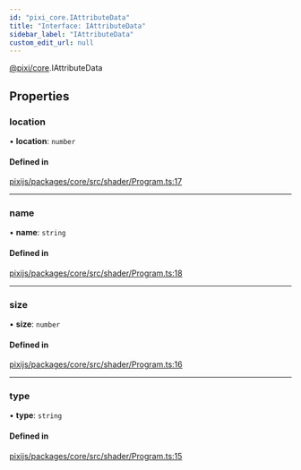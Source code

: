 ```yaml
---
id: "pixi_core.IAttributeData"
title: "Interface: IAttributeData"
sidebar_label: "IAttributeData"
custom_edit_url: null
---
```


[@pixi/core](../modules/pixi_core.md).IAttributeData

## Properties

### location

• **location**: `number`

#### Defined in

[pixijs/packages/core/src/shader/Program.ts:17](https://github.com/pixijs/pixijs/blob/2194fe5c5/packages/core/src/shader/Program.ts#L17)

___

### name

• **name**: `string`

#### Defined in

[pixijs/packages/core/src/shader/Program.ts:18](https://github.com/pixijs/pixijs/blob/2194fe5c5/packages/core/src/shader/Program.ts#L18)

___

### size

• **size**: `number`

#### Defined in

[pixijs/packages/core/src/shader/Program.ts:16](https://github.com/pixijs/pixijs/blob/2194fe5c5/packages/core/src/shader/Program.ts#L16)

___

### type

• **type**: `string`

#### Defined in

[pixijs/packages/core/src/shader/Program.ts:15](https://github.com/pixijs/pixijs/blob/2194fe5c5/packages/core/src/shader/Program.ts#L15)
